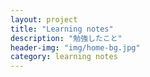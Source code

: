 ```yaml
---
layout: project
title: "Learning notes"
description: "勉強したこと"
header-img: "img/home-bg.jpg"
category: learning notes
---
```

